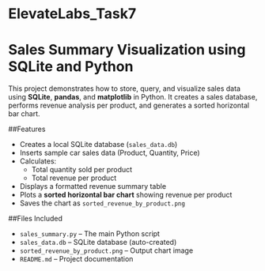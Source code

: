 # ElevateLabs_Task7
# Sales Summary Visualization using SQLite and Python

This project demonstrates how to store, query, and visualize sales data using **SQLite**, **pandas**, and **matplotlib** in Python. It creates a sales database, performs revenue analysis per product, and generates a sorted horizontal bar chart.

##Features

- Creates a local SQLite database (`sales_data.db`)
- Inserts sample car sales data (Product, Quantity, Price)
- Calculates:
  - Total quantity sold per product
  - Total revenue per product
- Displays a formatted revenue summary table
- Plots a **sorted horizontal bar chart** showing revenue per product
- Saves the chart as `sorted_revenue_by_product.png`

##Files Included

- `sales_summary.py` – The main Python script
- `sales_data.db` – SQLite database (auto-created)
- `sorted_revenue_by_product.png` – Output chart image
- `README.md` – Project documentation
